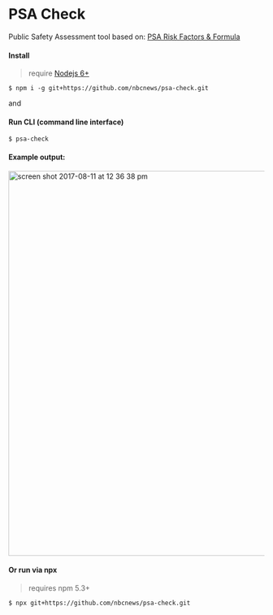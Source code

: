 # PSA Check
Public Safety Assessment tool
based on: [PSA Risk Factors & Formula](http://www.arnoldfoundation.org/wp-content/uploads/PSA-Risk-Factors-and-Formula.pdf)


#### Install
> require [Nodejs 6+](https://nodejs.org)

```
$ npm i -g git+https://github.com/nbcnews/psa-check.git
```
and
#### Run CLI (command line interface)
```
$ psa-check
```

#### Example output:
<img width="758" alt="screen shot 2017-08-11 at 12 36 38 pm" src="https://user-images.githubusercontent.com/425966/29222745-cafb2d22-7e91-11e7-9f3a-d2699960c233.png">

#### Or run via npx
> requires npm 5.3+

```
$ npx git+https://github.com/nbcnews/psa-check.git
```
